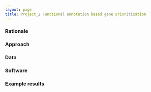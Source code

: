 ```yaml
---
layout: page
title: Project_2 Functional annotation based gene prioritization
---
```



### Rationale

### Approach

### Data

### Software

### Example results



